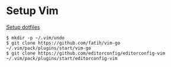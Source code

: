# Setup Vim

[Setup dotfiles](/wiki/linux/setup-dotfiles)

	$ mkdir -p ~/.vim/undo
	$ git clone https://github.com/fatih/vim-go ~/.vim/pack/plugins/start/vim-go
	$ git clone https://github.com/editorconfig/editorconfig-vim ~/.vim/pack/plugins/start/editorconfig-vim
